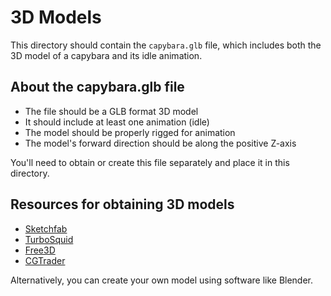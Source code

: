 # 3D Models

This directory should contain the `capybara.glb` file, which includes both the 3D model of a capybara and its idle animation.

## About the capybara.glb file
- The file should be a GLB format 3D model
- It should include at least one animation (idle)
- The model should be properly rigged for animation
- The model's forward direction should be along the positive Z-axis

You'll need to obtain or create this file separately and place it in this directory.

## Resources for obtaining 3D models
- [Sketchfab](https://sketchfab.com/)
- [TurboSquid](https://www.turbosquid.com/)
- [Free3D](https://free3d.com/)
- [CGTrader](https://www.cgtrader.com/)

Alternatively, you can create your own model using software like Blender.